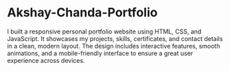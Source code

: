 # Akshay-Chanda-Portfolio
I built a responsive personal portfolio website using HTML, CSS, and JavaScript. It showcases my projects, skills, certificates, and contact details in a clean, modern layout. The design includes interactive features, smooth animations, and a mobile-friendly interface to ensure a great user experience across devices.
